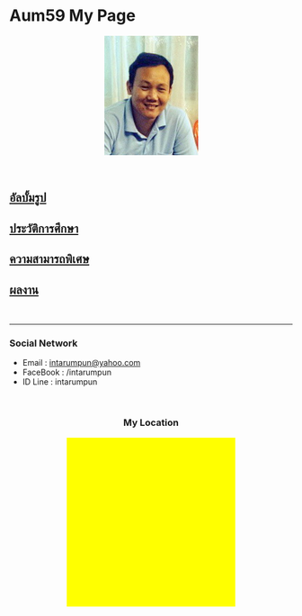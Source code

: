 <p align="center">
  <H1>Aum59 My Page</H1>
</p>
<p align="center"> 
  <img src="pictures/aumpic.jpg"/>
</p>

<br>

## [**อัลบั้มรูป**](myalbum.md)
## [**ประวัติการศึกษา**](education.md)
## [**ความสามารถพิเศษ**](ability.md)
## [**ผลงาน**](project.md)

<br>

* * *

### Social Network

*  Email : intarumpun@yahoo.com
*  FaceBook : /intarumpun
*  ID Line : intarumpun

<br>
<link rel="stylesheet" type="text/css" href="/css/mycss.css">

<div align="center">
  <h3><b>My Location</b></h3>
  <p id="map" style="width:300px;height:300px;background:yellow"></p>
</div>

<script>
function myMap() {
var mapOptions = {
    center: new google.maps.LatLng(14.3, 100.5),
    zoom: 8,
    mapTypeId: google.maps.MapTypeId.HYBRID
}
var map = new google.maps.Map(document.getElementById("map"), mapOptions);
}
</script>
